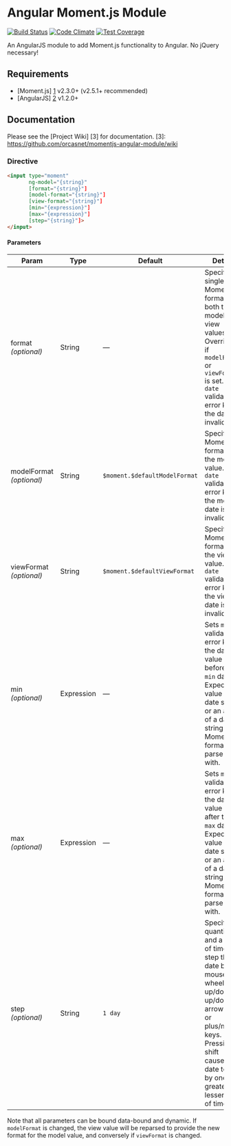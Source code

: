 Angular Moment.js Module
================
[![Build Status](https://travis-ci.org/orcasnet/momentjs-angular-module.svg?branch=master)](https://travis-ci.org/orcasnet/momentjs-angular-module)
[![Code Climate](https://codeclimate.com/repos/5888f1ccbc250579f400046c/badges/6fdcc932c5e23e0fad1d/gpa.svg)](https://codeclimate.com/repos/5888f1ccbc250579f400046c/feed)
[![Test Coverage](https://codeclimate.com/repos/5888f1ccbc250579f400046c/badges/6fdcc932c5e23e0fad1d/coverage.svg)](https://codeclimate.com/repos/5888f1ccbc250579f400046c/coverage)


An AngularJS module to add Moment.js functionality to Angular. No jQuery necessary!<br>

## Requirements
* [Moment.js] [1] v2.3.0+ (v2.5.1+ recommended)
* [AngularJS] [2] v1.2.0+

[1]: http://momentjs.com/
[2]: http://angularjs.org/

## Documentation

Please see the [Project Wiki] [3] for documentation.
[3]: https://github.com/orcasnet/momentjs-angular-module/wiki


### Directive
``` html
<input type="moment"
       ng-model="{string}"
       [format="{string}"]
       [model-format="{string}"]
       [view-format="{string}"]
       [min="{expression}"]
       [max="{expression}"]
       [step="{string}"]>
</input>
```

#### Parameters

| Param                    | Type        | Default | Details |
| ---                      | ---         | ---     | ---     |
| format *(optional)*      | String      | &mdash; | Specify a single Moment format for both the model and view values. Overridden if `modelFormat` or `viewFormat` is set. Sets `date` validation error key if the date is invalid. |
| modelFormat *(optional)* | String      | `$moment.$defaultModelFormat` | Specify a Moment format for the model value. Sets `date` validation error key if the model date is invalid. |
| viewFormat *(optional)*  | String      | `$moment.$defaultViewFormat`  | Specify a Moment format for the view value. Sets `date` validation error key if the view date is invalid. |
| min *(optional)*         | Expression  | &mdash; | Sets `min` validation error key if the date value is before the `min` date. Expected value is a date string or an array of a date string and a Moment format to parse it with. |
| max *(optional)*         | Expression  | &mdash; | Sets `max` validation error key if the date value is after the `max` date. Expected value is a date string or an array of a date string and a Moment format to parse it with. |
| step *(optional)*        | String      | `1 day` | Specify a quantity and a unit of time to step the date by on mouse wheel up/down, up/down arrow keys, or plus/minus keys. Pressing shift causes the date to step by one greater or lesser unit of time. |

Note that all parameters can be bound data-bound and dynamic. If `modelFormat` is changed, the view value will be reparsed to provide the new format for the model value, and conversely if `viewFormat` is changed.
